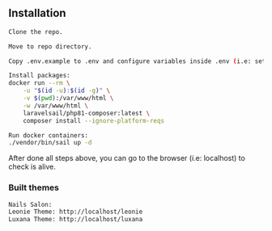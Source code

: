 ## Installation

```sh
Clone the repo.

Move to repo directory.

Copy .env.example to .env and configure variables inside .env (i.e: set the APP_URL to http://localhost)

Install packages:
docker run --rm \
    -u "$(id -u):$(id -g)" \
    -v $(pwd):/var/www/html \
    -w /var/www/html \
    laravelsail/php81-composer:latest \
    composer install --ignore-platform-reqs

Run docker containers:
./vendor/bin/sail up -d
```

After done all steps above, you can go to the browser (i.e: localhost) to check is alive.

### Built themes

```sh
Nails Salon:
Leonie Theme: http://localhost/leonie
Luxana Theme: http://localhost/luxana
```
